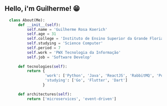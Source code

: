 ## Hello, i'm Guilherme! :grin:

```python
  class About(Me):
      def __init__(self):
          self.name = 'Guilherme Rosa Koerich'
          self.age = 31
          self.college = 'Instituto de Ensino Superior da Grande Florianópolis'
          self.studying = 'Science Computer'
          self.period = 7
          self.work = 'PWX Tecnologia da Informação'
          self.job = 'Software Develop'
      
      def tecnologies(self):
          return {
                  'work': ['Python', 'Java', 'ReactJS', 'RabbitMQ', 'PostgreSQL', 'Redis', 'Docker', 'MySQL'], 
                  'studying': ['Go', 'Flutter', 'Dart']
                 }
      
      def architectures(self):
          return ['microservices', 'event-driven']
      
      
```


<!--
**GuiKoerich/GuiKoerich** is a ✨ _special_ ✨ repository because its `README.md` (this file) appears on your GitHub profile.

Here are some ideas to get you started:

- 🔭 I’m currently working on ...
- 🌱 I’m currently learning ...
- 👯 I’m looking to collaborate on ...
- 🤔 I’m looking for help with ...
- 💬 Ask me about ...
- 📫 How to reach me: ...
- 😄 Pronouns: ...
- ⚡ Fun fact: ...
-->
